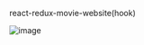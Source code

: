 react-redux-movie-website(hook)

![image](https://github.com/LeoHsu0802/react-redux-movie-website/blob/master/src/images/movie-web-view.gif)

